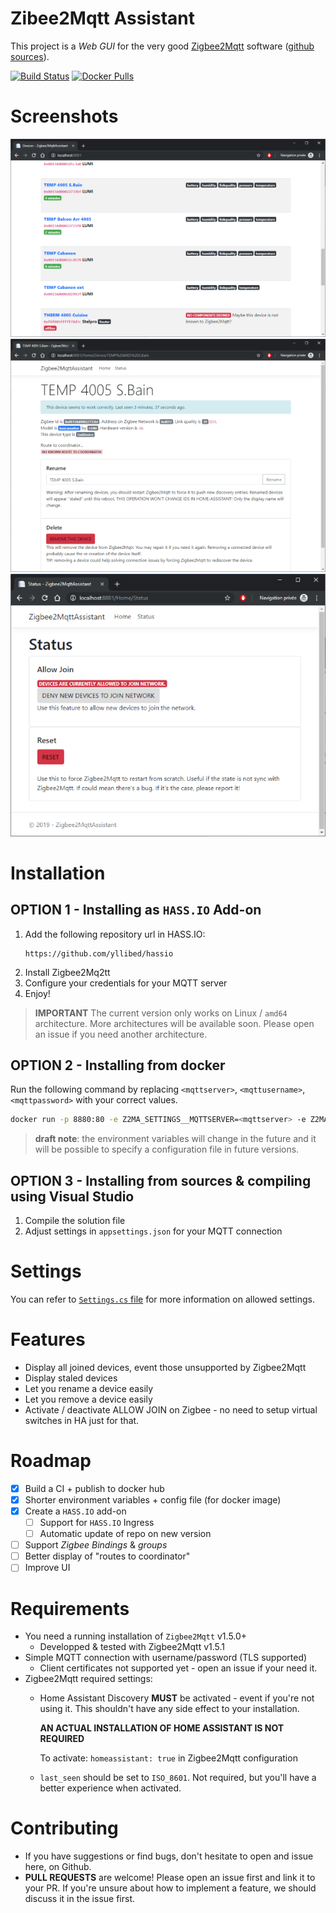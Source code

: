 # Zibee2Mqtt Assistant
This project is a _Web GUI_ for the very good [Zigbee2Mqtt](https://www.zigbee2mqtt.io/) software
([github sources](https://github.com/Koenkk/zigbee2mqtt)).

[![Build Status](https://dev.azure.com/yllibed/Zigbee2MqttAssistant/_apis/build/status/yllibed.Zigbee2MqttAssistant?branchName=master)](https://dev.azure.com/yllibed/Zigbee2MqttAssistant/_build/latest?definitionId=4&branchName=master)
[![Docker Pulls](https://img.shields.io/docker/pulls/carldebilly/zigbee2mqttassistant)](https://hub.docker.com/r/carldebilly/zigbee2mqttassistant)

# Screenshots
![](images/devices-list.png)
![](images/device-page.png)
![](images/status-page.png)


# Installation

## OPTION 1 - Installing as `HASS.IO` Add-on
1. Add the following repository url in HASS.IO:
   ```
   https://github.com/yllibed/hassio
   ```
2. Install Zigbee2Mq2tt
3. Configure your credentials for your MQTT server
4. Enjoy!

> **IMPORTANT** The current version only works on Linux / `amd64` architecture. More architectures will be available soon. Please open an issue if you need another architecture.

## OPTION 2 - Installing from docker
Run the following command by replacing `<mqttserver>`, `<mqttusername>`, `<mqttpassword>` with your correct values.
```bash
docker run -p 8880:80 -e Z2MA_SETTINGS__MQTTSERVER=<mqttserver> -e Z2MA_SETTINGS__MQTTUSERNAME=<mqttusername> -e Z2MA_SETTINGS__MQTTPASSWORD=<mqttpassword> --restart always carldebilly/zigbee2mqttassistant:linux-x64
```
> **draft note**: the environment variables will change in the future and it will
> be possible to specify a configuration file in future versions.

## OPTION 3 - Installing from sources & compiling using Visual Studio
1. Compile the solution file
2. Adjust settings in `appsettings.json` for your MQTT connection

# Settings

You can refer to [`Settings.cs` file](Zigbee2MqttAssistant/Models/Settings.cs) for more information
on allowed settings.

# Features
* Display all joined devices, event those unsupported by Zigbee2Mqtt
* Display staled devices
* Let you rename a device easily
* Let you remove a device easily
* Activate / deactivate ALLOW JOIN on Zigbee - no need to setup virtual switches in HA just for that.

# Roadmap
* [X] Build a CI + publish to docker hub
* [X] Shorter environment variables + config file (for docker image)
* [X] Create a `HASS.IO` add-on
  * [ ] Support for `HASS.IO` Ingress
  * [ ] Automatic update of repo on new version
* [ ] Support _Zigbee Bindings_ & _groups_
* [ ] Better display of "routes to coordinator"
* [ ] Improve UI

# Requirements
* You need a running installation of `Zigbee2Mqtt` v1.5.0+
  * Developped & tested with Zigbee2Mqtt v1.5.1
* Simple MQTT connection with username/password (TLS supported)
  * Client certificates not supported yet - open an issue if your need it.
* Zigbee2Mqtt required settings:
  * Home Assistant Discovery **MUST** be activated - event if you're not using it.
    This shouldn't have any side effect to your installation.

    **AN ACTUAL INSTALLATION OF HOME ASSISTANT IS NOT REQUIRED**

     To activate: `homeassistant: true` in Zigbee2Mqtt configuration
  * `last_seen` should be set to `ISO_8601`. Not required, but you'll have a better experience when activated.

# Contributing
* If you have suggestions or find bugs, don't hesitate to open and issue here, on Github.
* **PULL REQUESTS** are welcome! Please open an issue first and link it to your PR. If you're
  unsure about how to implement a feature, we should discuss it in the issue first.
